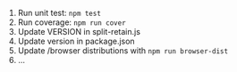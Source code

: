 1. Run unit test: `npm test`
1. Run coverage: `npm run cover`
1. Update VERSION in split-retain.js
1. Update version in package.json
1. Update /browser distributions with `npm run browser-dist`
1. ...
